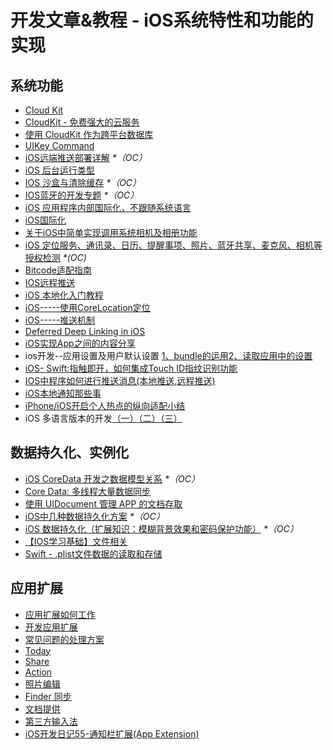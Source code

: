 # 开发文章&教程 - iOS系统特性和功能的实现
## 系统功能
- [Cloud Kit][1]
- [CloudKit - 免费强大的云服务][2]
- [使用 CloudKit 作为跨平台数据库][3]
- [UIKey Command][4]
- [iOS远端推送部署详解][5] _\*（OC）_
- [iOS 后台运行类型][6]
- [IOS 沙盒与清除缓存][7] _\*（OC）_
- [IOS蓝牙的开发专题][8] _\*（OC）_
- [iOS 应用程序内部国际化，不跟随系统语言][9]
- [iOS国际化][10]
- [关于iOS中简单实现调用系统相机及相册功能][11]
- [iOS 定位服务、通讯录、日历、提醒事项、照片、蓝牙共享、麦克风、相机等授权检测][12] _\*(OC)_
- [Bitcode适配指南][13]
- [IOS远程推送][14]
- [iOS 本地化入门教程][15]
- [iOS-----使用CoreLocation定位][16]
- [iOS-----推送机制][17]
- [Deferred Deep Linking in iOS][18]
- [iOS实现App之间的内容分享][19]
- ios开发--应用设置及用户默认设置 [1、bundle的运用][20][2、读取应用中的设置][21]
- [iOS- Swift:指触即开，如何集成Touch ID指纹识别功能][22]
- [IOS中程序如何进行推送消息(本地推送,远程推送)][23]
- [iOS本地通知那些事][24]
- [iPhone/iOS开启个人热点的纵向适配小结][25]
- iOS 多语言版本的开发[（一）][26][（二）][27][（三）][28]

## 数据持久化、实例化
- [iOS CoreData 开发之数据模型关系][29] _\*（OC）_
- [Core Data: 多线程大量数据同步][30]
- [使用 UIDocument 管理 APP 的文档存取][31]
- [iOS中几种数据持久化方案][32] _\*（OC）_
- [iOS 数据持久化（扩展知识：模糊背景效果和密码保护功能）][33] _\*（OC）_
- [【IOS学习基础】文件相关][34]
- [Swift - .plist文件数据的读取和存储][35]


## 应用扩展
- [应用扩展如何工作][36]
- [开发应用扩展][37]
- [常见问题的处理方案][38]
- [Today][39]
- [Share][40]
- [Action][41]
- [照片编辑][42]
- [Finder 同步][43]
- [文档提供][44]
- [第三方输入法][45]
- [iOS开发日记55-通知栏扩展(App Extension)][46]

[1]:	http://nshipster.cn/cloudkit/
[2]:	http://swiftcafe.io/2015/11/13/cafe-time-cloudkit/
[3]:	http://tips.producter.io/shi-yong-cloudkit-zuo-wei-kua-ping-tai-shu-ju-ku/
[4]:	http://nshipster.cn/uikeycommand/
[5]:	http://hechen.info/2015/07/30/iOS-Push-Notification/
[6]:	http://www.cnblogs.com/maomishen/p/4933617.html
[7]:	http://www.cnblogs.com/jerehedu/p/4930593.html "IOS 沙盒与清除缓存"
[8]:	http://liuyanwei.jumppo.com/2015/07/17/ios-BLE-0.html
[9]:	http://www.cnblogs.com/jgCho/p/4958215.html "iOS 应用程序内部国际化，不跟随系统语言"
[10]:	http://mokai.github.io/2015/10/iOS%E5%9B%BD%E9%99%85%E5%8C%96/ "iOS国际化"
[11]:	http://www.jianshu.com/p/e70a184d1f32 "关于iOS中简单实现调用系统相机及相册功能"
[12]:	http://www.cnblogs.com/CocoonJin/p/4959877.html "iOS 定位服务、通讯录、日历、提醒事项、照片、蓝牙共享、麦克风、相机等授权检测"
[13]:	http://dzpqzb.com/2015/11/19/bitcode-open.html
[14]:	http://www.goofyy.com/blog/ios%e8%bf%9c%e7%a8%8b%e6%8e%a8%e9%80%81/ "IOS远程推送"
[15]:	http://segmentfault.com/a/1190000004182437 "iOS 本地化入门教程"
[16]:	http://www.cnblogs.com/congli0220/p/5078187.html "iOS-----使用CoreLocation定位"
[17]:	http://www.cnblogs.com/congli0220/p/5085540.html "iOS-----推送机制"
[18]:	http://tech.glowing.com/cn/deferred-deep-linking-and-branch-sdk-in-ios/ "Deferred Deep Linking in iOS"
[19]:	http://www.jianshu.com/p/88a08d66894f "iOS实现App之间的内容分享"
[20]:	http://www.cnblogs.com/azuo/p/5090718.html "ios开发--应用设置及用户默认设置【1、bundle的运用】"
[21]:	http://www.cnblogs.com/azuo/p/5098544.html "ios开发--应用设置及用户默认设置【2、读取应用中的设置】"
[22]:	http://www.cnblogs.com/qingche/p/5099333.html "iOS- Swift:指触即开，如何集成Touch ID指纹识别功能"
[23]:	http://www.cnblogs.com/wolfhous/p/5135711.html "IOS中程序如何进行推送消息(本地推送,远程推送)"
[24]:	http://segmentfault.com/a/1190000004295616 "iOS  本地通知那些事"
[25]:	http://blog.csdn.net/phunxm/article/details/42967035 "iPhone/iOS开启个人热点的纵向适配小结"
[26]:	http://www.devashen.com/blog/2016/01/14/localized01/ "iOS 多语言版本的开发（一）"
[27]:	http://www.devashen.com/blog/2016/01/15/localized02/ "iOS 多语言版本的开发（二）"
[28]:	http://www.devashen.com/blog/2016/01/18/localized03/ "iOS 多语言版本的开发（三）"
[29]:	http://www.cnblogs.com/wws19125/p/5191218.html "iOS CoreData 开发之数据模型关系"
[30]:	http://www.jianshu.com/p/37ab8f336f76
[31]:	http://swiftcafe.io/2015/11/14/uidocument/
[32]:	http://www.cnblogs.com/allencelee/p/4975622.html "iOS中几种数据持久化方案"
[33]:	http://www.cnblogs.com/huangjianwu/p/4989573.html "iOS 数据持久化（扩展知识：模糊背景效果和密码保护功能）"
[34]:	http://www.cnblogs.com/silence-wzx/p/5140952.html "【IOS学习基础】文件相关"
[35]:	http://www.hangge.com/blog/cache/detail_888.html
[36]:	http://www.devtalking.com/articles/understand-how-an-extension-works/ "应用扩展如何工作"
[37]:	http://www.devtalking.com/articles/creating-an-app-extension/ "开发应用扩展"
[38]:	http://www.devtalking.com/articles/handling-common-scenarios/ "常见问题的处理方案"
[39]:	http://www.cocoachina.com/ios/20140904/9527.html "Today"
[40]:	http://www.cocoachina.com/ios/20140923/9728.html "Share"
[41]:	http://www.cocoachina.com/ios/20140929/9800.html "Action"
[42]:	http://www.cocoachina.com/ios/20141015/9918.html "照片编辑"
[43]:	http://www.jianshu.com/p/359e064ffe20 "Finder 同步"
[44]:	http://www.jianshu.com/p/2f45696b812b "文档提供"
[45]:	http://www.jianshu.com/p/987dfa9f3baf "第三方输入法"
[46]:	http://www.cnblogs.com/Twisted-Fate/p/5075813.html "iOS开发日记55-通知栏扩展(App Extension)"
